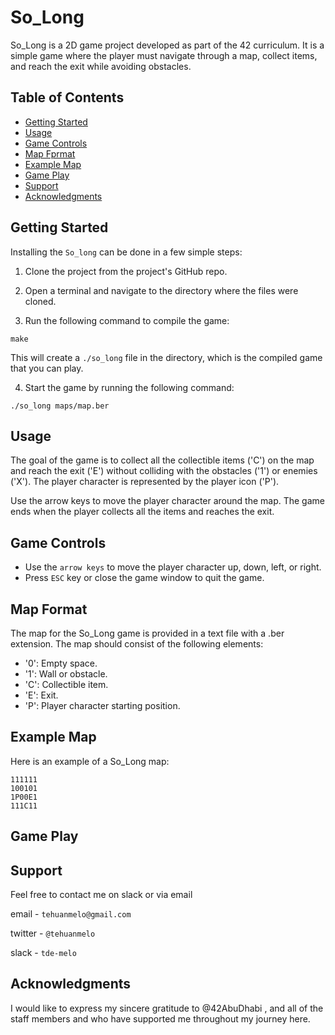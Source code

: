# So_Long

So_Long is a 2D game project developed as part of the 42 curriculum. 
It is a simple game where the player must navigate through a map, collect items, and reach the exit while avoiding obstacles.

## Table of Contents
- [Getting Started](#getting-started)
- [Usage](#usage)
- [Game Controls](#game-controls)
- [Map Fprmat](#map-format)
- [Example Map](#example-map)
- [Game Play](#game-play)
- [Support](#support)
- [Acknowledgments](#acknowledgments)

## Getting Started

Installing the `So_long` can be done in a few simple steps:

1. Clone the project from the project's GitHub repo.

2. Open a terminal and navigate to the directory where the files were cloned.

3. Run the following command to compile the game:


````
make
````
This will create a `./so_long` file in the directory, which is the compiled game that you can play.

4. Start the game by running the following command:

```
./so_long maps/map.ber
```

## Usage

The goal of the game is to collect all the collectible items ('C') 
on the map and reach the exit ('E') without colliding with the obstacles ('1') 
or enemies ('X'). The player character is represented by the player icon ('P').

Use the arrow keys to move the player character around the map. 
The game ends when the player collects all the items and reaches the exit.

## Game Controls

- Use the `arrow keys` to move the player character up, down, left, or right.
- Press `ESC` key or close the game window to quit the game.

## Map Format

The map for the So_Long game is provided in a text file with a .ber extension. The map should consist of the following elements:

- '0': Empty space.
- '1': Wall or obstacle.
- 'C': Collectible item.
- 'E': Exit.
- 'P': Player character starting position.

## Example Map

Here is an example of a So_Long map:
```
111111
100101
1P00E1
111C11
```

## Game Play


## Support

Feel free to contact me on slack or via email

email - `tehuanmelo@gmail.com`

twitter - `@tehuanmelo`

slack - `tde-melo`

## Acknowledgments
I would like to express my sincere gratitude to @42AbuDhabi , and all of the staff members and who have supported me throughout my journey here.
